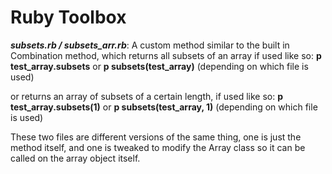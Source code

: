 # Ruby Toolbox

***subsets.rb / subsets_arr.rb***:
A custom method similar to the built in Combination method, which returns all subsets of an array if used like so:
**p test_array.subsets** or **p subsets(test_array)** (depending on which file is used)

or returns an array of subsets of a certain length, if used like so: 
**p test_array.subsets(1)** or **p subsets(test_array, 1)** (depending on which file is used)

These two files are different versions of the same thing, one is just the method itself, and one is tweaked to modify the Array class so it can be called on the array object itself.
